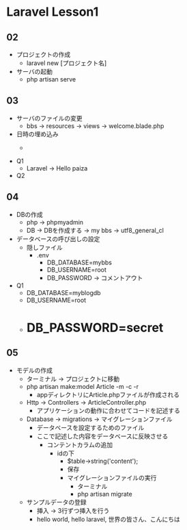 # Laravel Lesson1
## 02
- プロジェクトの作成
  - laravel new [プロジェクト名]
- サーバの起動
  - php artisan serve

## 03
- サーバのファイルの変更
  - bbs -> resources -> views -> welcome.blade.php
- 日時の埋め込み
  - <p><?= date('Y/m/d H:i:s') ?></p>
- Q1
  - Laravel -> Hello paiza
- Q2

## 04
- DBの作成
  - php -> phpmyadmin
  - DB -> DBを作成する -> my bbs -> utf8_general_cl
- データベースの呼び出しの設定
  - 隠しファイル
    - .env
      - DB_DATABASE=mybbs
      - DB_USERNAME=root
      - DB_PASSWORD -> コメントアウト
- Q1
  - DB_DATABASE=myblogdb
  - DB_USERNAME=root
  - # DB_PASSWORD=secret

## 05
- モデルの作成
  - ターミナル -> プロジェクトに移動
  - php artisan make:model Article -m -c -r
    - appディレクトリにArticle.phpファイルが作成される
  - Http -> Controllers -> ArticleController.php
    - アプリケーションの動作に合わせてコードを記述する
  - Database -> migrations -> マイグレーションファイル
    - データベースを設定するためのファイル
    - ここで記述した内容をデータベースに反映させる
      - コンテントカラムの追加
        - idの下
          - $table->string('content');
          - 保存
          - マイグレーションファイルの実行
            - ターミナル
            - php artisan migrate
  - サンプルデータの登録
    - 挿入 -> 3行ずつ挿入を行う
    - hello world, hello laravel, 世界の皆さん、こんにちは
